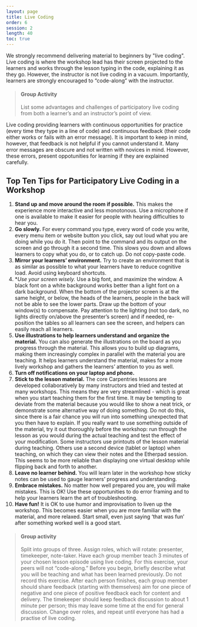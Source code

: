 ```yaml
---
layout: page
title: Live Coding
order: 6
session: 2
length: 40
toc: true
---
```


We strongly recommend delivering material to beginners by "live coding". Live coding is where the workshop lead has their screen projected to the learners and works through the lesson typing in the code, explaining it as they go. However, the instructor is not live coding in a vacuum. Importantly, learners are strongly encouraged to “code-along” with the instructor. 

> #### Group Activity
>
> List some advantages and challenges of participatory live coding from both a learner’s and an instructor’s point of view.


Live coding providing learners with continuous opportunities for practice (every time they type in a line of code) and continuous feedback (their code either works or fails with an error message). It is important to keep in mind, however, that feedback is not helpful if you cannot understand it. Many error messages are obscure and not written with novices in mind. However, these errors, present oppotunities for learning if they are explained carefully. 

## Top Ten Tips for Participatory Live Coding in a Workshop

1. **Stand up and move around the room if possible.** This makes the experience more interactive and less monotonous. Use a microphone if one is available to make it easier for people with hearing difficulties to hear you.
2. **Go slowly.** For every command you type, every word of code you write, every menu item or website button you click, say out loud what you are doing while you do it. Then point to the command and its output on the screen and go through it a second time. This slows you down and allows learners to copy what you do, or to catch up. Do not copy-paste code.
3. **Mirror your learners’ environment.** Try to create an environment that is as similar as possible to what your learners have to reduce cognitive load. Avoid using keyboard shortcuts.
4. **Use your screen wisely.* Use a big font, and maximize the window. A black font on a white background works better than a light font on a dark background. When the bottom of the projector screen is at the same height, or below, the heads of the learners, people in the back will not be able to see the lower parts. Draw up the bottom of your window(s) to compensate. Pay attention to the lighting (not too dark, no lights directly on/above the presenter’s screen) and if needed, re-position the tables so all learners can see the screen, and helpers can easily reach all learners.
5. **Use illustrations to help learners understand and organize the material.** You can also generate the illustrations on the board as you progress through the material. This allows you to build up diagrams, making them increasingly complex in parallel with the material you are teaching. It helps learners understand the material, makes for a more lively workshop and gathers the learners’ attention to you as well.
6. **Turn off notifications on your laptop and phone.**
7. **Stick to the lesson material.** The core Carpentries lessons are developed collaboratively by many instructors and tried and tested at many workshops. This means they are very streamlined - which is great when you start teaching them for the first time. It may be tempting to deviate from the material because you would like to show a neat trick, or demonstrate some alternative way of doing something. Do not do this, since there is a fair chance you will run into something unexpected that you then have to explain. If you really want to use something outside of the material, try it out thoroughly before the workshop: run through the lesson as you would during the actual teaching and test the effect of your modification. Some instructors use printouts of the lesson material during teaching. Others use a second device (tablet or laptop) when teaching, on which they can view their notes and the Etherpad session. This seems to be more reliable than displaying one virtual desktop while flipping back and forth to another.
8. **Leave no learner behind.** You will learn later in the workshop how sticky notes can be used to gauge learners’ progress and understanding.
9. **Embrace mistakes.** No matter how well prepared you are, you will make mistakes. This is OK! Use these opportunities to do error framing and to help your learners learn the art of troubleshooting.
10. **Have fun!** It is OK to use humor and improvisation to liven up the workshop. This becomes easier when you are more familiar with the material, and more relaxed. Start small, even just saying ‘that was fun’ after something worked well is a good start.


> #### Group activity
>
> Split into groups of three.
> Assign roles, which will rotate: presenter, timekeeper, note-taker.
> Have each group member teach 3 minutes of your chosen lesson episode using live coding. For this exercise, your peers will not “code-along.” 
> Before you begin, briefly describe what you will be teaching and what has been learned previously. Do not record this exercise.
> After each person finishes, each group member should share feedback (starting with themselves) aim for one piece of negative and one piece of positive feedback each for content and delivery. The timekeeper should keep feedback discussion to about 1 minute per person; this may leave some time at the end for general discussion. 
> Change over roles, and repeat until everyone has had a practise of live coding.
